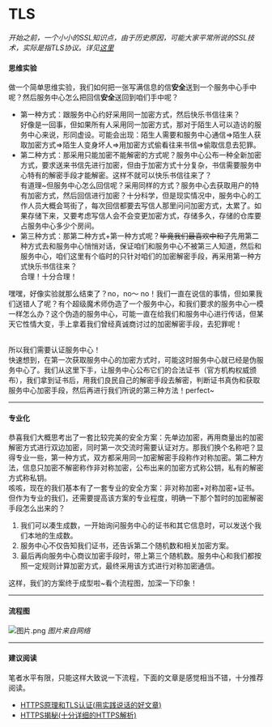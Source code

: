 # TLS

_开始之前，一个小小的SSL知识点，由于历史原因，可能大家平常所说的SSL技术，实际是指TLS协议。详见_[_这里_](https://news.gandi.net/zh-hant/2022/02/whats-the-difference-between-ssl-and-tls/)

#### 思维实验

做一个简单思维实验，我们如何把一张写满信息的信**安全**送到一个服务中心手中呢？然后服务中心怎么把回信**安全**送回到咱们手中呢？

* 第一种方式：跟服务中心约好采用同一加密方式，然后快乐书信往来？\
  好像是一回事，但如果所有人采用同一加密方式，那对于陌生人可以造访的服务中心来说，形同虚设。可能会出现：陌生人需要和服务中心通信=>陌生人获取加密方式=>陌生人变身坏人=>用加密方式偷看往来书信=>偷取信息去犯罪。
* 第二种方式：那采用只能加密不能解密的方式呢？服务中心公布一种全新加密方式，要求送来书信先进行加密，但由于加密方式十分复杂，书信需要服务中心特有的解密手段才能解密。这样不就可以快乐书信往来了？\
  有道理\~但服务中心怎么回信呢？采用同样的方式？服务中心去获取用户的特有加密方式，然后回信进行加密？十分科学，但是现实情况中，服务中心的工作人员大概会骂街了，每次回信都要去写信人那里问问加密方式，太累了。如果存储下来，又要考虑写信人会不会变更加密方式，存储多久，存储的仓库要占服务中心多少个房间。
* 第三种方式：那第二种方式+第一种方式呢？~~毕竟我们最喜欢中和了~~先用第二种方式去和服务中心悄悄对话，保证咱们和服务中心不被第三人知道，然后和服务中心，咱们这里有个临时的只针对咱们的加密解密手段，再采用第一种方式快乐书信往来？\
  合理！十分合理！

嘿嘿，好像实验就那么结束了？no，no～ no！我们一直在说信的事情，但如果我们送错人了呢？有个超级魔术师伪造了一个服务中心，和我们要求的服务中心一模一样怎么办？这个伪造的服务中心，可能一直在给我们和服务中心进行传话，但某天它性情大变，手上拿着我们曾经真诚商讨过的加密解密手段，去犯罪呢！

\
所以我们需要认证服务中心！\
快速想到，在第一次获取服务中心的加密方式时，可能这时服务中心就已经是伪服务中心了。我们从这里下手，让服务中心公布它们的合法证书（官方机构权威颁布），我们拿到证书后，用我们良民自己的解密手段去解密，判断证书真伪和获取服务中心加密手段，然后再进行我们所说的第三种方法！perfect\~

***

#### 专业化

恭喜我们大概思考出了一套比较完美的安全方案：先单边加密，再用商量出的加密解密方式进行双边加密，同时第一次交流时需要认证对方。那我们换个名称吧？显得专业一些，第一种方式，双方都采用同一加密解密手段称作对称加密。第二种方法，信息只加密不解密称作非对称加密，公布出来的加密方式称公钥，私有的解密方式称私钥。\
咳咳，现在的我们基本有了一套专业的安全方案：非对称加密+对称加密+证书。但作为专业的我们，还需要提高该方案的专业程度，明确一下那个暂时的加密解密手段怎么出来的？

1. 我们可以凑生成数，一开始询问服务中心的证书和其它信息时，可以发送个我们本地的生成数。
2. 服务中心不仅告知我们证书，还告诉第二个随机数和相关加密方案。
3. 最后再向服务中心商议加密手段时，带上第三个随机数。服务中心和我们都按照一定规则计算加密方式，最终采用该方式进行对称加密通信。

这样，我们的方案终于成型啦\~看个流程图，加深一下印象！

***

#### 流程图

![图片.png](https://p3-juejin.byteimg.com/tos-cn-i-k3u1fbpfcp/3382effbf5d4444c9d3eea6419430df8\~tplv-k3u1fbpfcp-jj-mark:0:0:0:0:q75.image#?w=1426\&h=1228\&s=183322\&e=png\&b=fdfdfd) _图片来自网络_

***

#### 建议阅读

笔者水平有限，只能这样大致说一下流程，下面的文章是感觉相当不错，十分推荐阅读。

* [HTTPS原理和TLS认证(用实践说话的好文章)](https://zhuanlan.zhihu.com/p/440612523)
* [HTTPS揭秘(十分详细的HTTPS解析)](https://www.shubo.io/https/)
